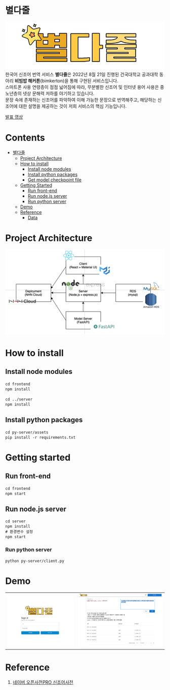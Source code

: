 # 별다줄
![banner](images/logo.png)
한국어 신조어 번역 서비스 <b>별다줄</b>은 2022년 8월 21일 진행된 건국대학교 공과대학 동아리 <b>비빔밥 해커톤</b>(bimkerton)을 통해 구현된 서비스입니다.\
스마트폰 사용 연령층이 점점 넓어짐에 따라, 무분별한 신조어 및 인터넷 용어 사용은 중노년층의 넷상 문해력 저하를 야기하고 있습니다.\
문장 속에 존재하는 신조어를 파악하여 이해 가능한 문장으로 번역해주고, 해당하는 신조어에 대한 설명을 제공하는 것이 저희 서비스의 핵심 기능입니다.

<a href="https://www.youtube.com/watch?v=5WGzEVgfMSQ">발표 영상</a>

# Contents
* [별다줄](#별다줄)
  * [Project Architecture](#project-architecture)
  * [How to install](#how-to-install)
    * [Install node modules](#install-node-modules)
    * [Install python packages](#install-python-packages)
    * [Get model checkpoint file](#get-model-checkpoint-file-for-load)
  * [Getting Started](#getting-started)
    * [Run front-end](#run-front-end)
    * [Run node.js server](#run-node.js-server)
    * [Run python server](#run-python-server)
  * [Demo](#demo)
  * [Reference](#reference)
    * [Data](#data)

# Project Architecture

![architecture](images/architecture.png)

# How to install

## Install node modules
```
cd frontend
npm install

cd ../server
npm install
```

## Install python packages
```
cd py-server/assets
pip install -r requirements.txt
```

# Getting started

## Run front-end
```
cd frontend
npm start
```

## Run node.js server
```
cd server
npm install
# 환경변수 설정
npm start
```

### Run python server
```
python py-server/client.py
```

# Demo
<table>
  <tr>
     <td><img src="images/demo1.png" alt="1" ></td>
     <td><img src="images/demo2.png" alt="2" ></td>
  </tr>
</table>

# Reference

1. [네이버 오픈사전PRO 신조어사전](https://open-pro.dict.naver.com/_ivo/dictmain?dictID=enegdwdxdyebegdxdwdsqyofgwrzrzuc)
